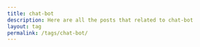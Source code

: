 ```yaml
---
title: chat-bot
description: Here are all the posts that related to chat-bot
layout: tag
permalink: /tags/chat-bot/
---
```

